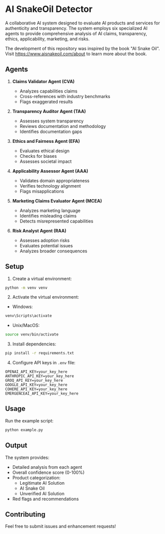 # AI SnakeOil Detector

A collaborative AI system designed to evaluate AI products and services for authenticity and transparency. The system employs six specialized AI agents to provide comprehensive analysis of AI claims, transparency, ethics, applicability, marketing, and risks.

The development of this repository was inspired by the book "AI Snake Oil".  Visit https://www.aisnakeoil.com/about to learn more about the book.

## Agents

1. **Claims Validator Agent (CVA)**
   - Analyzes capabilities claims
   - Cross-references with industry benchmarks
   - Flags exaggerated results

2. **Transparency Auditor Agent (TAA)**
   - Assesses system transparency
   - Reviews documentation and methodology
   - Identifies documentation gaps

3. **Ethics and Fairness Agent (EFA)**
   - Evaluates ethical design
   - Checks for biases
   - Assesses societal impact

4. **Applicability Assessor Agent (AAA)**
   - Validates domain appropriateness
   - Verifies technology alignment
   - Flags misapplications

5. **Marketing Claims Evaluator Agent (MCEA)**
   - Analyzes marketing language
   - Identifies misleading claims
   - Detects misrepresented capabilities

6. **Risk Analyst Agent (RAA)**
   - Assesses adoption risks
   - Evaluates potential issues
   - Analyzes broader consequences

## Setup

1. Create a virtual environment:
```bash
python -m venv venv
```

2. Activate the virtual environment:
- Windows:
```bash
venv\Scripts\activate
```
- Unix/MacOS:
```bash
source venv/bin/activate
```

3. Install dependencies:
```bash
pip install -r requirements.txt
```

4. Configure API keys in `.env` file:
```
OPENAI_API_KEY=your_key_here
ANTHROPIC_API_KEY=your_key_here
GROQ_API_KEY=your_key_here
GOOGLE_API_KEY=your_key_here
COHERE_API_KEY=your_key_here
EMERGENCEAI_API_KEY=your_key_here
```

## Usage

Run the example script:
```bash
python example.py
```

## Output

The system provides:
- Detailed analysis from each agent
- Overall confidence score (0-100%)
- Product categorization:
  - Legitimate AI Solution
  - AI Snake Oil
  - Unverified AI Solution
- Red flags and recommendations

## Contributing

Feel free to submit issues and enhancement requests!
